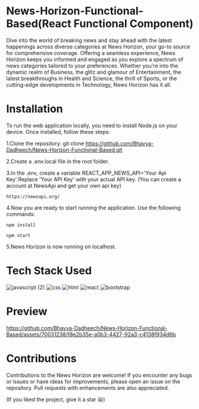 # News-Horizon-Functional-Based(React Functional Component)

Dive into the world of breaking news and stay ahead with the latest happenings across diverse categories at News Horizon, your go-to source for comprehensive coverage. Offering a seamless experience, News Horizon keeps you informed and engaged as you explore a spectrum of news categories tailored to your preferences. Whether you're into the dynamic realm of Business, the glitz and glamour of Entertainment, the latest breakthroughs in Health and Science, the thrill of Sports, or the cutting-edge developments in Technology, News Horizon has it all.

# Installation

To run the web application locally, you need to install Node.js on your device. Once installed, follow these steps:
 
 1.Clone the repository: git clone https://github.com/Bhavya-Dadheech/News-Horizon-Functional-Based.git
 
 2.Create a .env.local file in the root folder.
 
 3.In the .env, create a variable REACT_APP_NEWS_API='Your Api Key'.Replace 'Your API Key' with your actual API key.
   (You can create a account at NewsApi and get your own api key)

    https://newsapi.org/
    
 4.Now you are ready to start running the application. Use the following commands:
   
    npm install

    npm start

 5.News Horizon is now running on localhost.

# Tech Stack Used

![javascript (2)](https://github.com/Bhavya-Dadheech/TextUtils/assets/70031238/378bd702-6ff9-4479-b7cd-c5ad79200408)
![css](https://github.com/Bhavya-Dadheech/TextUtils/assets/70031238/e78dc152-9a55-41fb-8fcb-c2686fdbb39b)
![html](https://github.com/Bhavya-Dadheech/TextUtils/assets/70031238/427b56e8-8be5-46c5-bbab-1e23e4d4cda0)
![react](https://github.com/Bhavya-Dadheech/TextUtils/assets/70031238/43149fb8-6449-4403-940e-ce62b7c38d14)
![bootstrap](https://github.com/Bhavya-Dadheech/TextUtils/assets/70031238/b0e3f3df-e857-498a-ad96-5625aff042f7)

# Preview

https://github.com/Bhavya-Dadheech/News-Horizon-Functional-Based/assets/70031238/f8e2b35e-a0b3-4427-92a3-c4138f934d6b

# Contributions

Contributions to the News Horizon are welcome! If you encounter any bugs or issues or have ideas for improvements, please open an issue on the repository. Pull requests with enhancements are also appreciated.

(If you liked the project, give it a star 😃)

